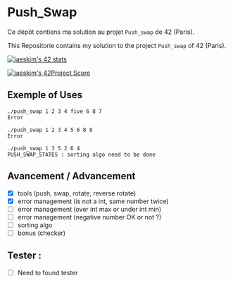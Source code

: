 # Push_Swap

Ce dépôt contiens ma solution au projet `Push_swap` de 42 (Paris).

This Repositorie contains my solution to the project `Push_swap` of 42 (Paris).

[![jaeskim's 42 stats](https://badge42.herokuapp.com/api/stats/cmaginot?cursus=42cursus&privacyName=true)](https://github.com/JaeSeoKim/badge42)

[![jaeskim's 42Project Score](https://badge42.herokuapp.com/api/project/cmaginot/push_swap)](https://github.com/JaeSeoKim/badge42)

## Exemple of Uses

```shell
./push_swap 1 2 3 4 five 6 8 7
Error
```
```shell
./push_swap 1 2 3 4 5 6 8 8
Error
```
```shell
./push_swap 1 3 5 2 6 4
PUSH_SWAP_STATES : sorting algo need to be done
```

## Avancement / Advancement

- [x] tools (push, swap, rotate, reverse rotate)
- [x] error management (is not a int, same number twice)
- [ ] error management (over int max or under int min)
- [ ] error management (negative number OK or not ?)
- [ ] sorting algo
- [ ] bonus (checker)

## Tester :

- [ ] Need to found tester